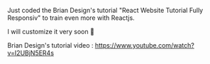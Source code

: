 Just coded the Brian Design's tutorial "React Website Tutorial Fully Responsiv" to train even more with Reactjs.

I will customize it very soon 🤟

Brian Design's tutorial video : 
https://www.youtube.com/watch?v=I2UBjN5ER4s

